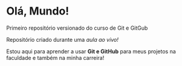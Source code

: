 # Olá, Mundo!
Primeiro repositório versionado do curso  de Git e GitGub

Repositório criado durante uma *aula ao vivo!*

Estou aqui para aprender a usar **Git e GitHub** para meus projetos na faculdade e também na minha carreira!









